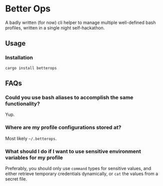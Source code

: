 # Better Ops

A badly written (for now) cli helper to manage multiple well-defined bash profiles, written in a single night self-hackathon.

## Usage

### Installation

```
cargo install betterops
```

## FAQs

### Could you use bash aliases to accomplish the same functionality?

Yup.

### Where are my profile configurations stored at?

Most likely `~/.betterops`.

### What should I do if I want to use sensitive environment variables for my profile

Preferably, you should only use `command` types for sensitive values, and either retrieve temporary credentials dynamically, or `cat` the values from a secret file.
